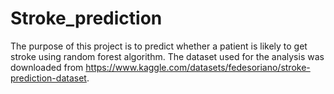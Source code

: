 # Stroke_prediction

The purpose of this project is to predict whether a patient is likely to get stroke using random forest algorithm. The dataset used for the analysis was downloaded from https://www.kaggle.com/datasets/fedesoriano/stroke-prediction-dataset.
